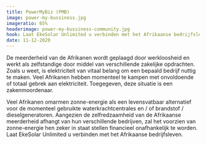 ```yaml
---
title: PowerMyBiz (PMB)
image: power-my-bussiness.jpg
imageratio: 65%
headerimage: power-my-bussiness-community.jpg
hook: Laat EkeSolar Unlimited u verbinden met het Afrikaanse bedrijfsleven
date: 11-12-2020
---
```


De meerderheid van de Afrikanen wordt geplaagd door werkloosheid en werkt als zelfstandige door middel van verschillende zakelijke opdrachten. Zoals u weet, is elektriciteit van vitaal belang om een bepaald bedrijf nuttig te maken. Veel Afrikanen hebben momenteel te kampen met onvoldoende of totaal gebrek aan elektriciteit. Toegegeven, deze situatie is een zakenmoordenaar.

Veel Afrikanen omarmen zonne-energie als een levensvatbaar alternatief voor de momenteel gebruikte waterkrachtcentrales en / of brandstof / dieselgeneratoren. Aangezien de zelfredzaamheid van de Afrikaanse meerderheid afhangt van hun verschillende bedrijven, zal het voorzien van zonne-energie hen zeker in staat stellen financieel onafhankelijk te worden. Laat EkeSolar Unlimited u verbinden met het Afrikaanse bedrijfsleven.
